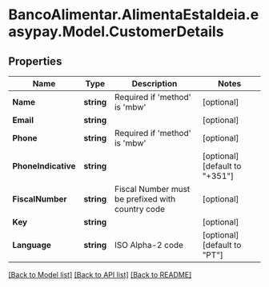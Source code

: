 # BancoAlimentar.AlimentaEstaIdeia.easypay.Model.CustomerDetails
## Properties

Name | Type | Description | Notes
------------ | ------------- | ------------- | -------------
**Name** | **string** | Required if &#39;method&#39; is &#39;mbw&#39; | [optional] 
**Email** | **string** |  | [optional] 
**Phone** | **string** | Required if &#39;method&#39; is &#39;mbw&#39; | [optional] 
**PhoneIndicative** | **string** |  | [optional] [default to "+351"]
**FiscalNumber** | **string** | Fiscal Number must be prefixed with country code | [optional] 
**Key** | **string** |  | [optional] 
**Language** | **string** | ISO Alpha-2 code | [optional] [default to "PT"]

[[Back to Model list]](../README.md#documentation-for-models) [[Back to API list]](../README.md#documentation-for-api-endpoints) [[Back to README]](../README.md)

